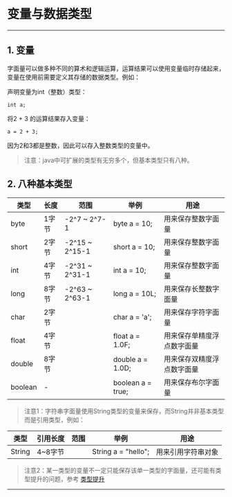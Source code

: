 # 变量与数据类型

---

## 1. 变量

字面量可以做多种不同的算术和逻辑运算，运算结果可以使用变量临时存储起来，变量在使用前需要定义其存储的数据类型。例如：

声明变量为int（整数）类型：

```
int a;
```

将2 + 3 的运算结果存入变量：

```
a = 2 + 3;
```

因为2和3都是整数，因此可以存入整数类型的变量中。

> 注意：java中可扩展的类型有无穷多个，但基本类型只有八种。

## 2. 八种基本类型

| 类型 | 长度 | 范围 | 举例 | 用途 |
| --- | --- | --- | --- | --- |
| byte | 1字节 | -2^7 ~ 2^7-1 | byte a = 10; | 用来保存整数字面量 |
| short | 2字节 | -2^15 ~ 2^15-1 | short a = 10; | 用来保存整数字面量 |
| int | 4字节 | -2^31 ~ 2^31-1 | int a = 10; | 用来保存整数字面量 |
| long | 8字节 | -2^63 ~ 2^63-1 | long a = 10L; | 用来保存长整数字面量 |
| char | 2字节 |  | char a = 'a'; | 用来保存字符字面量 |
| float | 4字节 |  | float a = 1.0F; | 用来保存单精度浮点数字面量 |
| double | 8字节 |  | double a = 1.0D; | 用来保存双精度浮点数字面量 |
| boolean | - |  | boolean a = true; | 用来保存布尔字面量 |

> 注意1：字符串字面量使用String类型的变量来保存，而String并非基本类型而是引用类型，例如：

| 类型 | 引用长度 | 范围 | 举例 | 用途 |
| --- | --- | --- | --- | --- |
| String | 4~8字节 |  | String a = "hello"; | 用来引用字符串对象 |

> 注意2：某一类型的变量不一定只能保存该单一类型的字面量，还可能有类型提升的问题，参考 [类型提升](/chapter_01/section_08.md)

***



